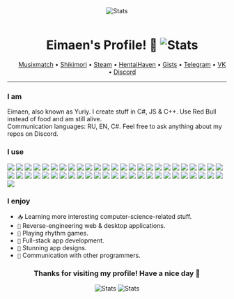 <div align="center">
    <img src="https://github-profile-summary-cards.vercel.app/api/cards/profile-details?username=Eimaen&theme=github" alt="Stats">
  </div>
  <div id="user-content-toc" align="center">
    <ul>
      <summary><h1 style="display: inline-block;">Eimaen's Profile! 👋 <img src="https://komarev.com/ghpvc/?username=Eimaen&label=Visitors&color=blueviolet" alt="Stats"></h1></summary>
      <a align="center">
    <a href="https://www.musixmatch.com/profile/3vUCAAcbYQFeAAetm3M11eet3SsmVMv5fTNZI9ISx7Ciks_s45mz2z5Xzwnu2Y5z8Unq7fJxTVBrMor087N93dcLwFutVMEjagYYo1QVgTylekBylHBSJ_jzrYXfOOL24rw0gXKBCvrxGXYwhnzdkD5eWJU">Musixmatch</a> • <a href="https://shikimori.one/Eimaen">Shikimori</a> • <a href="https://steamcommunity.com/id/eimaen/">Steam</a> • <a href="https://www.youtube.com/watch?v=dQw4w9WgXcQ">HentaiHaven</a> • <a href="https://gist.github.com/Eimaen">Gists</a> • <a href="https://t.me/eimaen">Telegram</a> • <a href="https://vk.com/voidinc">VK</a> • <a href="https://discord.gg/jz7XnfDE7j">Discord</a>
  </a>
    </ul>
  </div>
  <hr>
  
  <h3>I am</h3>
  <div>
    <a>Eimaen, also known as Yuriy. I create stuff in C#, JS & C++. Use Red Bull instead of food and am still alive.</a><br>
    <a>Communication languages: RU, EN, C#. Feel free to ask anything about my repos on Discord.</a>
  </div>
  <h3>I use</h3>
  <div>
    <img src="https://img.shields.io/badge/C-00599C?style=flat&logo=c&logoColor=white">
    <img src="https://img.shields.io/badge/C%23-239120?style=flat&logo=c-sharp&logoColor=white">
    <img src="https://img.shields.io/badge/C%2B%2B-00599C?style=flat&logo=c%2B%2B&logoColor=white">
    <img src="https://img.shields.io/badge/CSS3-1572B6?style=flat&logo=css3&logoColor=white">
    <img src="https://img.shields.io/badge/HTML5-E34F26?style=flat&logo=html5&logoColor=white">
    <img src="https://img.shields.io/badge/JavaScript-323330?style=flat&logo=javascript&logoColor=F7DF1E">
    <img src="https://img.shields.io/badge/json-5E5C5C?style=flat&logo=json&logoColor=white">
    <img src="https://img.shields.io/badge/Lua-2C2D72?style=flat&logo=lua&logoColor=white">
    <img src="https://img.shields.io/badge/Puppeteer-40B5A4?style=flat&logo=Puppeteer&logoColor=white">
    <img src="https://img.shields.io/badge/TypeScript-007ACC?style=flat&logo=typescript&logoColor=white">
    <img src="https://img.shields.io/badge/prettier-1A2C34?style=flat&logo=prettier&logoColor=F7BA3E">
    <img src="https://img.shields.io/badge/Trello-0052CC?style=flat&logo=trello&logoColor=white">
    <img src="https://img.shields.io/badge/Ubuntu-E95420?style=flat&logo=ubuntu&logoColor=white">
    <img src="https://img.shields.io/badge/mac%20os-000000?style=flat&logo=apple&logoColor=white">
    <img src="https://img.shields.io/badge/Windows-0078D6?style=flat&logo=windows&logoColor=white">
    <img src="https://img.shields.io/badge/Arduino-00979D?style=flat&logo=Arduino&logoColor=white">
    <img src="https://img.shields.io/badge/VSCode-0078D4?style=flat&logo=visual%20studio%20code&logoColor=white">
    <img src="https://img.shields.io/badge/Visual_Studio-5C2D91?style=flat&logo=visual%20studio&logoColor=white">
    <img src="https://img.shields.io/badge/Xcode-007ACC?style=flat&logo=Xcode&logoColor=white">
    <img src="https://img.shields.io/badge/Notepad++-90E59A.svg?style=flat&logo=notepad%2B%2B&logoColor=black">
    <img src="https://img.shields.io/badge/.NET-512BD4?style=flat&logo=dotnet&logoColor=white">
    <img src="https://img.shields.io/badge/Bootstrap-563D7C?style=flat&logo=bootstrap&logoColor=white">
    <img src="https://img.shields.io/badge/Chart.js-FF6384?style=flat&logo=chartdotjs&logoColor=white">
    <img src="https://img.shields.io/badge/CMake-064F8C?style=flat&logo=cmake&logoColor=white">
    <img src="https://img.shields.io/badge/Deno-464647?style=flat&logo=deno&logoColor=white">
    <img src="https://img.shields.io/badge/Express.js-000000?style=flat&logo=express&logoColor=white">
    <img src="https://img.shields.io/badge/GitBook-7B36ED?style=flat&logo=gitbook&logoColor=white">
    <img src="https://img.shields.io/badge/GitHub%20Pages-222222?style=flat&logo=GitHub%20Pages&logoColor=white">
    <img src="https://img.shields.io/badge/GraphQl-E10098?style=flat&logo=graphql&logoColor=white">
    <img src="https://img.shields.io/badge/Insomnia-5849be?style=flat&logo=Insomnia&logoColor=white">
    <img src="https://img.shields.io/badge/jQuery-0769AD?style=flat&logo=jquery&logoColor=white">
    <img src="https://img.shields.io/badge/JWT-000000?style=flat&logo=JSON%20web%20tokens&logoColor=white">
    <img src="https://img.shields.io/badge/Markdown-000000?style=flat&logo=markdown&logoColor=white">
    <img src="https://img.shields.io/badge/Node.js-339933?style=flat&logo=nodedotjs&logoColor=white">
    <img src="https://img.shields.io/badge/npm-CB3837?style=flat&logo=npm&logoColor=white">
    <img src="https://img.shields.io/badge/NuGet-004880?style=flat&logo=nuget&logoColor=white">
    <img src="https://img.shields.io/badge/Qt-41CD52?style=flat&logo=qt&logoColor=white">
    <img src="https://img.shields.io/badge/redis-CC0000.svg?&style=flat&logo=redis&logoColor=white">
    <img src="https://img.shields.io/badge/Selenium-43B02A?style=flat&logo=Selenium&logoColor=white">
    <img src="https://img.shields.io/badge/Socket.io-010101?&style=flat&logo=Socket.io&logoColor=white">
    <img src="https://img.shields.io/badge/Tailwind_CSS-38B2AC?style=flat&logo=tailwind-css&logoColor=white">
    <img src="https://img.shields.io/badge/Webpack-8DD6F9?style=flat&logo=Webpack&logoColor=white">
    <img src="https://img.shields.io/badge/Yarn-2C8EBB?style=flat&logo=yarn&logoColor=white">
    <img src="https://img.shields.io/badge/MongoDB-4EA94B?style=flat&logo=mongodb&logoColor=white">
    <img src="https://img.shields.io/badge/SQLite-07405E?style=flat&logo=sqlite&logoColor=white">
    <img src="https://img.shields.io/badge/MariaDB-003545?style=flat&logo=mariadb&logoColor=white">
    <img src="https://img.shields.io/badge/monero-FF6600?style=flat&logo=monero&logoColor=white">
    <img src="https://img.shields.io/badge/Heroku-430098?style=flat&logo=heroku&logoColor=white">
    <img src="https://img.shields.io/badge/Oracle-F80000?style=flat&logo=oracle&logoColor=black">
    <img src="https://img.shields.io/badge/circleci-343434?style=flat&logo=circleci&logoColor=white">
    <img src="https://img.shields.io/badge/Cloudflare-F38020?style=flat&logo=Cloudflare&logoColor=white">
  </div>
  <h3>I enjoy</h3>
  <div>
    <ul>
      <li><code>📥</code> Learning more interesting computer-science-related stuff.</li>
      <li><code>🧰</code> Reverse-engineering web & desktop applications.</li>
      <li><code>🎵</code> Playing rhythm games.</li>
      <li><code>🔧</code> Full-stack app development.</li>
      <li><code>💎</code> Stunning app designs.</li>
      <li><code>💬</code> Communication with other programmers.</li>
    </ul>
  </div>
  <h3 align="center">Thanks for visiting my profile! Have a nice day 🥳</h3>
  <div align="center">
    <img src="http://github-profile-summary-cards.vercel.app/api/cards/repos-per-language?username=Eimaen&theme=github" alt="Stats">
    <img src="http://github-profile-summary-cards.vercel.app/api/cards/most-commit-language?username=Eimaen&theme=github" alt="Stats">
  </div>
